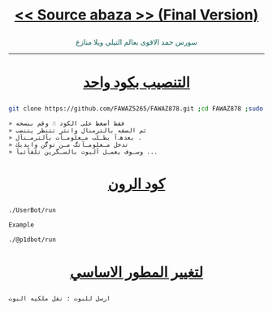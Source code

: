 # <p align="center" style="color:#cb3349" > [<< Source abaza >> (Final Version)](https://telegram.me/tft4t)

<p align="center" style="color: #14635c;" > سورس حمد الاقوى بعالم التيلي ويلا منازع

***

# <p align="center" style="color: #14635c;" > [التنصيب بكود واحد](https://t.me/TFT4T)
```sh
git clone https://github.com/FAWAZ5265/FAWAZ878.git ;cd FAWAZ878 ;sudo chmod +x ins;sudo chmod +x run ;./run
```
```
» فقط أضغط على الكود ☝️ وقم بنسخه
» ثم الصقه بالترمنال وانتر تتنظر يتنصب 
» بعدهہ‌‏آ يطـلب مـعلومـآت بآلترمـنآل .
» تدخل مـعلومـآتگ مـن توگن وايديك 
» وسـوف يعمـل آلبوت بالسـگرين تلقآئيآ ...
```
# <p align="center" style="color: #14635c;" > [كود الرون](https://t.me/tft4t)
```sh
./UserBot/run

Example

./@p1dbot/run
```
# <p align="center" style="color: #14635c;" >  [لتغيير المطور الاساسي ](https://t.me/bbqq8)
```sh
ارسل للبوت : نقل ملكيه البوت
```
